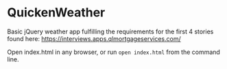 # QuickenWeather

Basic jQuery weather app fulfilling the requirements for the first 4 stories found here: https://interviews.apps.qlmortgageservices.com/

Open index.html in any browser, or run `open index.html` from the command line.
